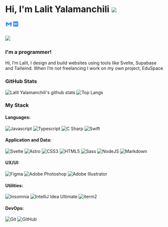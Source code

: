 # Hi, I'm Lalit Yalamanchili <img src="https://media.giphy.com/media/hvRJCLFzcasrR4ia7z/giphy.gif" width="25px">

[<img align="left" alt="lalit.yalamanchili | Gmail" width="22px" src="./gmail.svg" />][gmail]
[<img align="left" alt="Lalit64 | Dev.to" width="22px" src="./dev.svg" />][devto]

<br>
<br>

![](https://www.codewars.com/users/Lalit64/badges/micro)


### **I'm a programmer!**


Hi, I’m
Lalit,
I design and build websites using tools like Svelte, Supabase and Tailwind. When I’m not freelancing I work on my own project, EduSpace

### GitHub Stats

![Lalit Yalamanchili's github stats](https://github-readme-stats.vercel.app/api?username=Lalit64&show_icons=true&)
![Top Langs](https://github-readme-stats.vercel.app/api/top-langs/?username=Lalit64&layout=compact)


### My Stack

#### Languages:

![Javascript](https://img.shields.io/badge/-JavaScript-EDD222?style=plastic&logo=javascript&logoColor=white)
![Typescript](https://img.shields.io/badge/-TypeScript-3178C6?style=plastic&logo=typescript&logoColor=white)
![C Sharp](https://img.shields.io/badge/-C%20Sharp-239120?style=plastic&logo=c-sharp&logoColor=white)
![Swift](https://img.shields.io/badge/-Swift-orange?style=plastic&logo=swift&logoColor=white)

#### Application and Data:

![Svelte](https://img.shields.io/badge/-Svelte-orange?style=plastic&logo=svelte&logoColor=white)
![Astro](https://img.shields.io/badge/-Astro-blueviolet?style=plastic&logo=astro&logoColor=white)
![CSS3](https://img.shields.io/badge/-CSS3-1572B6?style=plastic&logo=css3)
![HTML5](https://img.shields.io/badge/-HTML5-E34F26?style=plastic&logo=html5&logoColor=white)
![Sass](https://img.shields.io/badge/-Sass-CC6699?style=plastic&logo=sass&logoColor=white)
![NodeJS](http://img.shields.io/badge/-NodeJS-6EBF20?style=plastic&logo=node.js&logoColor=white)
![Markdown](https://img.shields.io/badge/-Markdown-black?style=plastic&logo=markdown&logoColor=white)

#### UX/UI:

![Figma](https://img.shields.io/badge/-Figma-F24E1E?style=plastic&logo=figma&logoColor=white)
![Adobe Photoshop](https://img.shields.io/badge/-Photoshop-31A8FF?style=plastic&logo=adobe-photoshop&logoColor=white)
![Adobe Illustrator](https://img.shields.io/badge/-Illustrator-FF9A00?style=plastic&logo=adobe-illustrator&logoColor=white)

#### Utilities:

![Insomnia](https://img.shields.io/badge/-Insomnia-5849BE?style=plastic&logo=insomnia&logoColor=white)
![IntelliJ Idea Ultimate](https://img.shields.io/badge/-IntelliJ-informational?style=plastic&logo=intellijidea&logoColor=white)
![iterm2](https://img.shields.io/badge/-iterm2-informational?style=plastic&logo=iterm2&logoColor=white)

#### DevOps:

![Git](https://img.shields.io/badge/-Git-F05032?style=plastic&logo=git&logoColor=white)
![GitHub](https://img.shields.io/badge/-Github-181717?style=plastic&logo=github&logoColor=white)

[gmail]: mailto:lalit.yalamanchili@gmail.com
[devto]: https://dev.to/Lalit64
